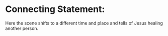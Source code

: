 # Connecting Statement:

Here the scene shifts to a different time and place and tells of Jesus healing another person.